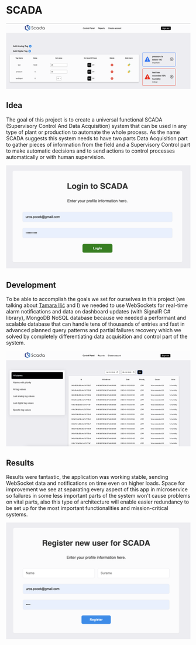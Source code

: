 # SCADA

![SCADA](https://github.com/UPocek/SCADA/blob/master/docs/Screenshot%202023-09-08%20at%2011.10.31%20PM.png)

## Idea

The goal of this project is to create a universal functional SCADA (Supervisory Control And Data Acquisition) system that can be used in any type of plant or production to automate the whole process. As the name SCADA suggests this system needs to have two parts Data Acquisition part to gather pieces of information from the field and a Supervisory Control part to make automatic decisions and to send actions to control processes automatically or with human supervision.

![Login](https://github.com/UPocek/SCADA/blob/master/docs/Screenshot%202023-09-08%20at%2011.06.33%20PM.png)

## Development

To be able to accomplish the goals we set for ourselves in this project (we talking about [Tamara Ilić](https://github.com/tamarailic) and I) we needed to use WebSockets for real-time alarm notifications and data on dashboard updates (with SignalR C# library), MongoDB NoSQL database because we needed a performant and scalable database that can handle tens of thousands of entries and fast in advanced planned query patterns and partial failures recovery which we solved by completely differentiating data acquisition and control part of the system.

![Reports](https://github.com/UPocek/SCADA/blob/master/docs/Screenshot%202023-09-08%20at%2011.11.13%20PM.png)

## Results

Results were fantastic, the application was working stable, sending WebSocket data and notifications on time even on higher loads. Space for improvement we see at separating every aspect of this app in microservice so failures in some less important parts of the system won't cause problems on vital parts, also this type of architecture will enable easier redundancy to be set up for the most important functionalities and mission-critical systems.

![Results](https://github.com/UPocek/SCADA/blob/master/docs/Screenshot%202023-09-08%20at%2011.11.21%20PM.png)
